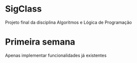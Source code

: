 # SigClass
Projeto final da disciplina Algoritmos e Lógica de Programação

# Primeira semana
Apenas implementar funcionalidades já existentes